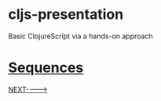 # cljs-presentation
Basic ClojureScript via a hands-on approach

# [Sequences](https://github.com/wallclockbuilder/cljs-presentation/blob/master/25_sequences/25_sequences.cljs)

[NEXT---->](https://github.com/wallclockbuilder/cljs-presentation)
